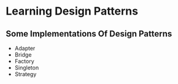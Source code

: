 # Learning Design Patterns
## Some Implementations Of Design Patterns

- Adapter
- Bridge
- Factory
- Singleton
- Strategy
